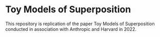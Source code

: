 # Toy Models of Superposition
This repository is replication of the paper Toy Models of Superposition conducted in association with Anthropic and Harvard in 2022.
